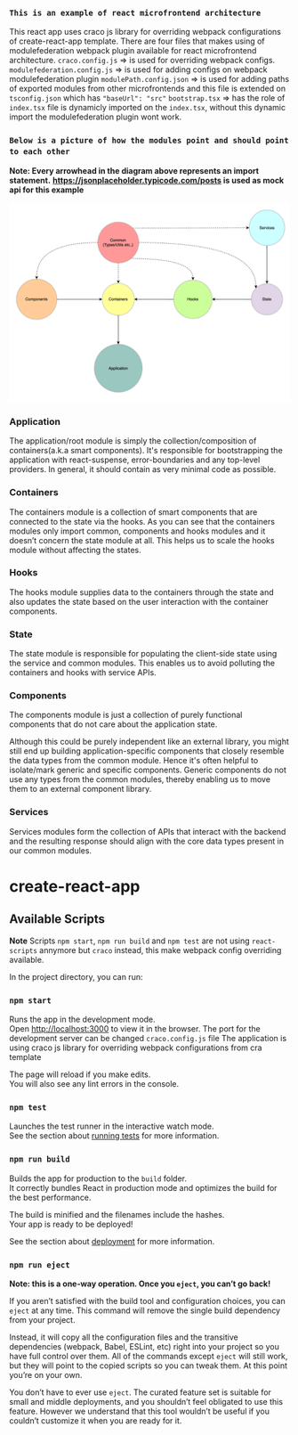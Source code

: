 ### `This is an example of react microfrontend architecture`

This react app uses craco js library for overriding webpack configurations of create-react-app template.
There are four files that makes using of modulefederation webpack plugin available for react microfrontend architecture.
`craco.config.js` => is used for overriding webpack configs.
`modulefederation.config.js` => is used for adding configs on webpack modulefederation plugin
`modulePath.config.json` => is used for adding paths of exported modules from other microfrontends and this file is extended on `tsconfig.json` which has `"baseUrl": "src"`
`bootstrap.tsx` => has the role of `index.tsx` file is dynamicly imported on the `index.tsx`, without this dynamic import the modulefederation plugin wont work.

### `Below is a picture of how the modules point and should point to each other`

**Note: Every arrowhead in the diagram above represents an import statement.**
**https://jsonplaceholder.typicode.com/posts is used as mock api for this example**

![image info](./public/architecture.png)

### Application

The application/root module is simply the collection/composition of containers(a.k.a smart components). It's responsible for bootstrapping the application with react-suspense, error-boundaries and any top-level providers. In general, it should contain as very minimal code as possible.

### Containers

The containers module is a collection of smart components that are connected to the state via the hooks. As you can see that the containers modules only import common, components and hooks modules and it doesn’t concern the state module at all. This helps us to scale the hooks module without affecting the states.

### Hooks

The hooks module supplies data to the containers through the state and also updates the state based on the user interaction with the container components.

### State

The state module is responsible for populating the client-side state using the service and common modules. This enables us to avoid polluting the containers and hooks with service APIs.

### Components

The components module is just a collection of purely functional components that do not care about the application state.

Although this could be purely independent like an external library, you might still end up building application-specific components that closely resemble the data types from the common module. Hence it's often helpful to isolate/mark generic and specific components. Generic components do not use any types from the common modules, thereby enabling us to move them to an external component library.

### Services

Services modules form the collection of APIs that interact with the backend and the resulting response should align with the core data types present in our common modules.

# create-react-app

## Available Scripts

**Note** Scripts `npm start`, `npm run build` and `npm test` are not using `react-scripts` annymore but `craco` instead, this make webpack config overriding available.

In the project directory, you can run:

### `npm start`

Runs the app in the development mode.\
Open [http://localhost:3000](http://localhost:3000) to view it in the browser.
The port for the development server can be changed `craco.config.js` file
The application is using craco js library for overriding webpack configurations from cra template

The page will reload if you make edits.\
You will also see any lint errors in the console.

### `npm test`

Launches the test runner in the interactive watch mode.\
See the section about [running tests](https://facebook.github.io/create-react-app/docs/running-tests) for more information.

### `npm run build`

Builds the app for production to the `build` folder.\
It correctly bundles React in production mode and optimizes the build for the best performance.

The build is minified and the filenames include the hashes.\
Your app is ready to be deployed!

See the section about [deployment](https://facebook.github.io/create-react-app/docs/deployment) for more information.

### `npm run eject`

**Note: this is a one-way operation. Once you `eject`, you can’t go back!**

If you aren’t satisfied with the build tool and configuration choices, you can `eject` at any time. This command will remove the single build dependency from your project.

Instead, it will copy all the configuration files and the transitive dependencies (webpack, Babel, ESLint, etc) right into your project so you have full control over them. All of the commands except `eject` will still work, but they will point to the copied scripts so you can tweak them. At this point you’re on your own.

You don’t have to ever use `eject`. The curated feature set is suitable for small and middle deployments, and you shouldn’t feel obligated to use this feature. However we understand that this tool wouldn’t be useful if you couldn’t customize it when you are ready for it.
